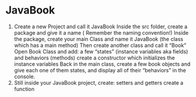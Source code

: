 # JavaBook
1. Create a new Project and call it JavaBook
Inside
the src folder, create a package and give it a name ( Remember the naming
convention!)
Inside
the package, create your main Class and name it JavaBook (the class which
has a main method)
Then
create another class and call it “Book”
Open
Book Class and add: a few “states” (instance variables aka fields) and behaviors
(methods)
create
a constructor which initializes the instance variables
Back
in the main class, create a few book objects and give each one of them states,
and display all of their “behaviors” in the console.
2. Still inside your JavaBook project, create:
setters
and getters
create
a function
